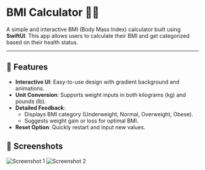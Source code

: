 # BMI Calculator 🏋️‍♂️

A simple and interactive BMI (Body Mass Index) calculator built using **SwiftUI**. This app allows users to calculate their BMI and get categorized based on their health status.

---

## 🌟 Features
- **Interactive UI**: Easy-to-use design with gradient background and animations.
- **Unit Conversion**: Supports weight inputs in both kilograms (kg) and pounds (lb).
- **Detailed Feedback**:
  - Displays BMI category (Underweight, Normal, Overweight, Obese).
  - Suggests weight gain or loss for optimal BMI.
- **Reset Option**: Quickly restart and input new values.


## 📱 Screenshots
![Screenshot 1](https://github.com/LearnerMahi/CSE3218Assignment/blob/main/Screenshot1.png?raw=true)
![Screenshot 2](https://github.com/LearnerMahi/CSE3218Assignment/blob/main/Screenshot2.png?raw=true)


